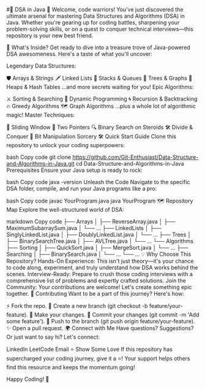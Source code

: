 #🧠 DSA in Java 🚀
Welcome, code warriors! You've just discovered the ultimate arsenal for mastering Data Structures and Algorithms (DSA) in Java. Whether you're gearing up for coding battles, sharpening your problem-solving skills, or on a quest to conquer technical interviews—this repository is your new best friend.

🌟 What's Inside?
Get ready to dive into a treasure trove of Java-powered DSA awesomeness. Here's a taste of what you'll uncover:

Legendary Data Structures:

🛡️ Arrays & Strings
🗡️ Linked Lists
🏰 Stacks & Queues
🌳 Trees & Graphs
💎 Heaps & Hash Tables
...and more secrets waiting for you!
Epic Algorithms:

⚔️ Sorting & Searching
🧩 Dynamic Programming
🌀 Recursion & Backtracking
🔥 Greedy Algorithms
🗺️ Graph Algorithms
...plus a whole lot of algorithmic magic!
Master Techniques:

🎯 Sliding Window
🏹 Two Pointers
🔍 Binary Search on Steroids
🛠️ Divide & Conquer
🧠 Bit Manipulation Sorcery
🛠️ Quick Start Guide
Clone this repository to unlock your coding superpowers:

bash
Copy code
git clone https://github.com/Git-Enthusiast/Data-Structure-and-Algorithms-in-Java.git
cd Data-Structure-and-Algorithms-in-Java
Prerequisites
Ensure your Java setup is ready to rock:

bash
Copy code
java -version
Unleash the Code
Navigate to the specific DSA folder, compile, and run your Java programs like a pro:

bash
Copy code
javac YourProgram.java
java YourProgram
🗺️ Repository Map
Explore the well-structured world of DSA:

markdown
Copy code
├── Arrays
│   ├── ReverseArray.java
│   ├── MaximumSubarraySum.java
│   └── ...
├── LinkedLists
│   ├── SinglyLinkedList.java
│   ├── DoublyLinkedList.java
│   └── ...
├── Trees
│   ├── BinarySearchTree.java
│   ├── AVLTree.java
│   └── ...
└── Algorithms
    ├── Sorting
    │   ├── QuickSort.java
    │   ├── MergeSort.java
    │   └── ...
    ├── Searching
    │   ├── BinarySearch.java
    │   └── ...
    └── ...
💡 Why Choose This Repository?
Hands-On Experience: This isn't just theory—it's your chance to code along, experiment, and truly understand how DSA works behind the scenes.
Interview-Ready: Prepare to crush those coding interviews with a comprehensive list of problems and expertly crafted solutions.
Join the Community: Your contributions are welcome! Let's create something epic together.
📝 Contributing
Want to be a part of this journey? Here's how:

⚡ Fork the repo.
🌱 Create a new branch (git checkout -b feature/your-feature).
🎨 Make your changes.
🔗 Commit your changes (git commit -m 'Add some feature').
🚀 Push to the branch (git push origin feature/your-feature).
✨ Open a pull request.
🌍 Connect with Me
Have questions? Suggestions? Or just want to say hi? Let's connect:

LinkedIn
LeetCode
Email
⭐️ Show Some Love
If this repository has supercharged your coding journey, give it a ⭐️! Your support helps others find this resource and keeps the momentum going!

Happy Coding! 🎉

